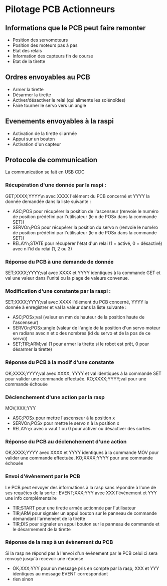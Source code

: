 # Pilotage PCB Actionneurs

## Informations que le PCB peut faire remonter
- Position des servomoteurs
- Position des moteurs pas à pas
- Etat des relais
- Information des capteurs fin de course
- Etat de la tirette
## Ordres envoyables au PCB
- Armer la tirette
- Désarmer la tirette
- Activer/désactiver le relai (qui alimente les solénoïdes)
- Faire tourner le servo vers un angle
## Evenements envoyables à la raspi
- Activation de la tirette si armée
- Appui sur un bouton
- Activation d'un capteur
## Protocole de communication
La communication se fait en USB CDC
### Récupération d'une donnée par la raspi :
GET;XXXX;YYYY\n avec XXXX l'élément du PCB concerné et YYYY la donnée demandée dans la liste suivante :
- ASC;POS pour récupérer la position de l'ascenseur (renvoie le numéro de position prédéfini par l'utilisateur (le x de POSx dans la commande SET))
- SERVOn;POS pour récupérer la position du servo n (renvoie le numéro de position prédéfini par l'utilisateur (le x de POSx dans la commande SET))
- RELAYn;STATE pour récupérer l'état d'un relai (1 = activé, 0 = désactivé) avec n l'id du relai (1, 2 ou 3)
### Réponse du PCB à une demande de donnée
SET;XXXX;YYYY;val avec XXXX et YYYY identiques à la commande GET et val une valeur dans l'unité ou la plage de valeurs convenue.
### Modification d'une constante par la raspi :
SET;XXXX;YYYY;val avec XXXX l'élément du PCB concerné, YYYY la donnée à enregistrer et val la valeur dans la liste suivante :
- ASC;POSx;val (valeur en mm de hauteur de la position haute de l'ascenseur)
- SERVOn;POSx;angle (valeur de l'angle de la position d'un servo moteur en radians avec n et x des nombres (id du servo et de la pos de ce servo))
- SET;TIR;ARM;val (1 pour armer la tirette si le robot est prêt, 0 pour désarmer la tirette)
### Réponse du PCB à la modif d'une constante
OK;XXXX;YYYY;val avec XXXX, YYYY et val identiques à la commande SET pour valider une commande effectuée.
KO;XXXX;YYYY;val pour une commande échouée
### Déclenchement d'une action par la rasp
MOV;XXX;YYY
- ASC;POSx pour mettre l'ascenseur à la position x
- SERVOn;POSx pour mettre le servo n à la position x
- RELAYn;x avec x vaut 1 ou 0 pour activer ou désactiver des sorties
### Réponse du PCB au déclenchement d'une action
OK;XXXX;YYYY avec XXXX et YYYY identiques à la commande MOV pour valider une commande effectuée.
KO;XXXX;YYYY pour une commande échouée
### Envoi d'évènement par le PCB
Le PCB peut envoyer des informations à la rasp sans répondre à l'une de ses requêtes de la sorte :
EVENT;XXX;YYY avec XXX l'évènement et YYY une info complémentaire
- TIR;START pour une tirette armée actionnée par l'utilisateur
- TIR;ARM pour signaler un appui bouton sur le panneau de commande demandant l'armement de la tirette
- TIR;DIS pour signaler un appui bouton sur le panneau de commande et le désarmement de la tirette
### Réponse de la rasp à un évènement du PCB
Si la rasp ne répond pas à l'envoi d'un évènement par le PCB celui ci sera renvoyé jusqu'à recevoir une réponse
- OK;XXX;YYY pour un message pris en compte par la rasp, XXX et YYY identiques au message EVENT correspondant
- rien sinon
